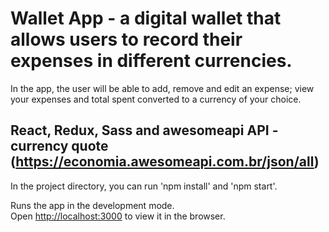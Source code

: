 # Wallet App - a digital wallet that allows users to record their expenses in different currencies.

In the app, the user will be able to add, remove and edit an expense; view your expenses and total spent converted to a currency of your choice.

## React, Redux, Sass and awesomeapi API - currency quote (https://economia.awesomeapi.com.br/json/all)

In the project directory, you can run 'npm install' and 'npm start'. 

Runs the app in the development mode.\
Open [http://localhost:3000](http://localhost:3000) to view it in the browser.
